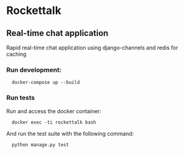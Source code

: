 # Rockettalk

## Real-time chat application

Rapid real-time chat application using django-channels and redis for caching

### Run development: 

```
  docker-compose up --build
```

### Run tests

Run and access the docker container:

```
  docker exec -ti rockettalk bash
```

And run the test suite with the following command: 

```
  python manage.py test
```